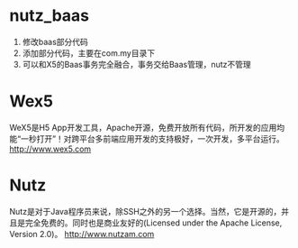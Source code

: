 # nutz_baas
1. 修改baas部分代码
2. 添加部分代码，主要在com.my目录下
3. 可以和X5的Baas事务完全融合，事务交给Baas管理，nutz不管理
# Wex5
WeX5是H5 App开发工具，Apache开源，免费开放所有代码，所开发的应用均能“一秒打开”！对跨平台多前端应用开发的支持极好，一次开发，多平台运行。
http://www.wex5.com
# Nutz
Nutz是对于Java程序员来说，除SSH之外的另一个选择。当然，它是开源的，并且是完全免费的。同时也是商业友好的(Licensed under the Apache License, Version 2.0)。
http://www.nutzam.com
